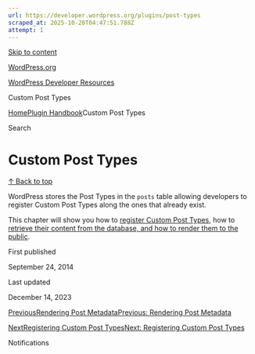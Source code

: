 ```yaml
---
url: https://developer.wordpress.org/plugins/post-types
scraped_at: 2025-10-20T04:47:51.788Z
attempt: 1
---
```


[Skip to content](https://developer.wordpress.org/plugins/post-types/#wp--skip-link--target)

[WordPress.org](https://wordpress.org/)

[WordPress Developer Resources](https://developer.wordpress.org/)

Custom Post Types


[Home](https://developer.wordpress.org/)[Plugin Handbook](https://developer.wordpress.org/plugins/)Custom Post Types

Search

# Custom Post Types

[↑ Back to top](https://developer.wordpress.org/plugins/post-types/#wp--skip-link--target)

WordPress stores the Post Types in the `posts` table allowing developers to register Custom Post Types along the ones that already exist.

This chapter will show you how to [register Custom Post Types](https://developer.wordpress.org/plugins/post-types/registering-custom-post-types/), how to [retrieve their content from the database, and how to render them to the public](https://developer.wordpress.org/plugins/post-types/working-with-custom-post-types/).

First published

September 24, 2014

Last updated

December 14, 2023

[PreviousRendering Post MetadataPrevious: Rendering Post Metadata](https://developer.wordpress.org/plugins/metadata/rendering-post-metadata/)

[NextRegistering Custom Post TypesNext: Registering Custom Post Types](https://developer.wordpress.org/plugins/post-types/registering-custom-post-types/)

Notifications
